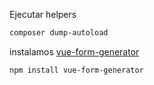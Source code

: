 Ejecutar helpers
```bash
composer dump-autoload
```

instalamos [vue-form-generator](https://github.com/vue-generators/vue-form-generator)
```bash
npm install vue-form-generator
```
